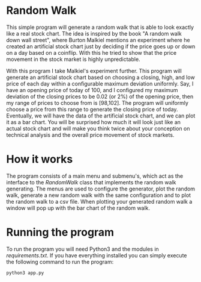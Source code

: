 # Random Walk
This simple program will generate a random walk that is able to look exactly like a real stock chart.
The idea is inspired by the book "A random walk down wall street", where Burton Malkiel mentions an experiment where
he created an artificial stock chart just by deciding if the price goes up or down on a day based on a coinflip.
With this he tried to show that the price movement in the stock market is highly unpredictable.

With this program I take Malkiel's experiment further. This program will generate an artificial stock chart based on
choosing a closing, high, and low price of each day within a configurable maximum deviation uniformly. Say, I have an
opening price of today of 100, and I configured my maximum deviation of the closing prices to be 0.02 (or 2%) of the
opening price, then my range of prices to choose from is \[98,102\]. The program will uniformly choose a price from this
range to generate the closing price of today. Eventually, we will have the data of the artificial stock chart, and we
can plot it as a bar chart. You will be surprised how much it will look just like an actual stock chart and will make
you think twice about your conception on technical analysis and the overall price movement of stock markets.

# How it works
The program consists of a main menu and submenu's, which act as the interface to the *RandomWalk* class that implements
the random walk generating. The menus are used to configure the generator, plot the random walk, generate a new
random walk with the same configuration and to plot the random walk to a csv file. When plotting your generated random
walk a window will pop up with the bar chart of the random walk.

# Running the program
To run the program you will need Python3 and the modules in *requirements.txt*.
If you have everything installed you can simply execute the following command to run the program:

`python3 app.py`
